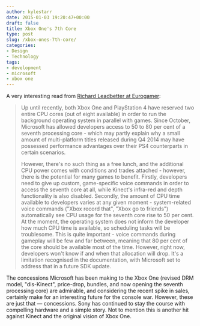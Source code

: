 ```yaml
---
author: kylestarr
date: 2015-01-03 19:20:47+00:00
draft: false
title: Xbox One's 7th Core
type: post
slug: /xbox-ones-7th-core/
categories:
- Design
- Technology
tags:
- development
- microsoft
- xbox one
---
```


A very interesting read from [Richard Leadbetter at Eurogamer](http://www.eurogamer.net/articles/digitalfoundry-2015-microsoft-gives-more-cpu-power-to-xbox-one-developers-blog):

> Up until recently, both Xbox One and PlayStation 4 have reserved two entire CPU cores (out of eight available) in order to run the background operating system in parallel with games. Since October, Microsoft has allowed developers access to 50 to 80 per cent of a seventh processing core - which may partly explain why a small amount of multi-platform titles released during Q4 2014 may have possessed performance advantages over their PS4 counterparts in certain scenarios.
>
> However, there's no such thing as a free lunch, and the additional CPU power comes with conditions and trades attached - however, there is the potential for many games to benefit. Firstly, developers need to give up custom, game-specific voice commands in order to access the seventh core at all, while Kinect's infra-red and depth functionality is also disabled. Secondly, the amount of CPU time available to developers varies at any given moment - system-related voice commands ("Xbox record that", "Xbox go to friends") automatically see CPU usage for the seventh core rise to 50 per cent. At the moment, the operating system does not inform the developer how much CPU time is available, so scheduling tasks will be troublesome. This is quite important - voice commands during gameplay will be few and far between, meaning that 80 per cent of the core should be available most of the time. However, right now, developers won't know if and when that allocation will drop. It's a limitation recognised in the documentation, with Microsoft set to address that in a future SDK update.

The concessions Microsoft has been making to the Xbox One (revised DRM model, "dis-Kinect", price-drop, bundles, and now opening the seventh processing core) are admirable, and considering the recent spike in sales, certainly make for an interesting future for the console war. However, these are just that — concessions. Sony has continued to stay the course with compelling hardware and a simple story. Not to mention this is another hit against Kinect and the original vision of Xbox One.
